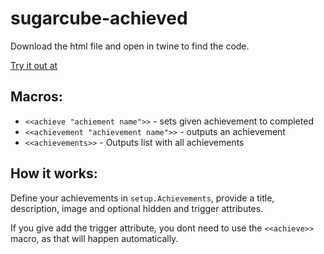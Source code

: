 # sugarcube-achieved

Download the html file and open in twine to find the code.

[Try it out at](https://goctionni.github.io/sugarcube-achieved/Achieved.html)

## Macros:

* `<<achieve "achiement name">>` - sets given achievement to completed
* `<<achievement "achievement name">>` - outputs an achievement
* `<<achievements>>` - Outputs list with all achievements

## How it works:

Define your achievements in `setup.Achievements`, provide a title, description, image and optional hidden and trigger attributes.

If you give add the trigger attribute, you dont need to use the `<<achieve>>` macro, as that will happen automatically.
